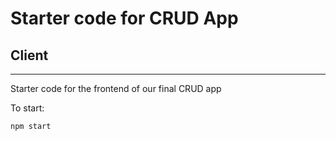 # Starter code for CRUD App

## Client 
----------------------------------------------------
Starter code for the frontend of our final CRUD app

To start:

`npm start`
